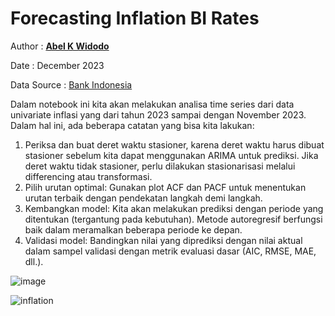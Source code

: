 # Forecasting Inflation BI Rates

Author : [**Abel K Widodo**](https://abelkristanto.github.io/about/)

Date : December 2023

Data Source : [Bank Indonesia](https://www.bi.go.id/id/statistik/indikator/data-inflasi.aspx)

Dalam notebook ini kita akan melakukan analisa time series dari data univariate inflasi yang dari tahun 2023 sampai dengan November 2023. Dalam hal ini, ada beberapa catatan yang bisa kita lakukan:

1. Periksa dan buat deret waktu stasioner, karena deret waktu harus dibuat stasioner sebelum kita dapat menggunakan ARIMA untuk prediksi. Jika deret waktu tidak stasioner, perlu dilakukan stasionarisasi melalui differencing atau transformasi. 
2. Pilih urutan optimal: Gunakan plot ACF dan PACF untuk menentukan urutan terbaik dengan pendekatan langkah demi langkah.
3. Kembangkan model: Kita akan melakukan prediksi dengan periode yang ditentukan (tergantung pada kebutuhan). Metode autoregresif berfungsi baik dalam meramalkan beberapa periode ke depan.
4. Validasi model: Bandingkan nilai yang diprediksi dengan nilai aktual dalam sampel validasi dengan metrik evaluasi dasar (AIC, RMSE, MAE, dll.).
   
![image](https://github.com/AbelKristanto/Forecasting-Inflation/assets/58840455/698ef8c2-f7f9-4868-b7a0-e1e96512bfc6)

![inflation](https://github.com/AbelKristanto/Forecasting-Inflation/assets/58840455/f63ba3e7-1315-4044-b6f5-f334924107e1)
